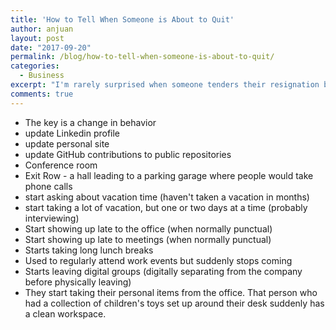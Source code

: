 ```yaml
---
title: 'How to Tell When Someone is About to Quit'
author: anjuan
layout: post
date: "2017-09-20"
permalink: /blog/how-to-tell-when-someone-is-about-to-quit/
categories:
  - Business
excerpt: "I'm rarely surprised when someone tenders their resignation because I've learned to recognize the signs that someone is exploring other opportunities."
comments: true
---
```


- The key is a change in behavior
- update Linkedin profile
- update personal site
- update GitHub contributions to public repositories
- Conference room
- Exit Row - a hall leading to a parking garage where people would take phone calls
- start asking about vacation time (haven't taken a vacation in months)
- start taking a lot of vacation, but one or two days at a time (probably interviewing)
- Start showing up late to the office (when normally punctual)
- Start showing up late to meetings (when normally punctual)
- Starts taking long lunch breaks
- Used to regularly attend work events but suddenly stops coming
- Starts leaving digital groups (digitally separating from the company before physically leaving)
- They start taking their personal items from the office. That person who had a collection of children's toys set up around their desk suddenly has a clean workspace.
